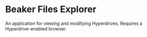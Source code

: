 # Beaker Files Explorer

An application for viewing and modifying Hyperdrives. Requires a Hyperdrive-enabled browser.